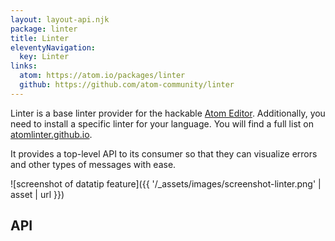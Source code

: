 ```yaml
---
layout: layout-api.njk
package: linter
title: Linter
eleventyNavigation:
  key: Linter
links:
  atom: https://atom.io/packages/linter
  github: https://github.com/atom-community/linter
---
```


Linter is a base linter provider for the hackable [Atom Editor](http://atom.io). Additionally, you need to install a specific linter for your language. You will find a full list on [atomlinter.github.io](http://atomlinter.github.io/).

It provides a top-level API to its consumer so that they can visualize errors and other types of messages with ease.

![screenshot of datatip feature]({{ '/_assets/images/screenshot-linter.png' | asset | url }})

## API
